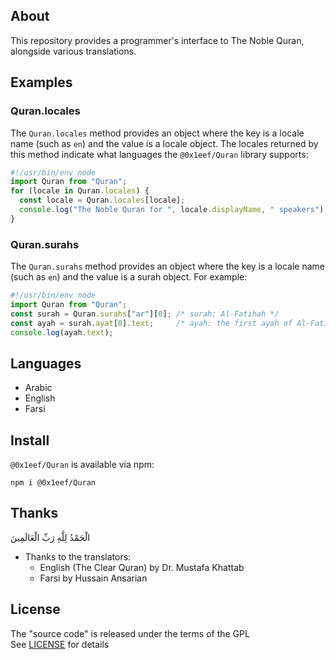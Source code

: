 ## About

This repository provides a programmer's interface
to The Noble Quran, alongside various translations.

## Examples

### Quran.locales

The `Quran.locales` method provides an object where the
key is a locale name (such as `en`) and the value is a
locale object. The locales returned by this method indicate
what languages the `@0x1eef/Quran` library supports:

```typescript
#!/usr/bin/env node
import Quran from "Quran";
for (locale in Quran.locales) {
  const locale = Quran.locales[locale];
  console.log("The Noble Quran for ", locale.displayName, " speakers");
}
```

### Quran.surahs

The `Quran.surahs` method provides an object where the key
is a locale name (such as `en`) and the value is a surah
object. For example:

```typescript
#!/usr/bin/env node
import Quran from "Quran";
const surah = Quran.surahs["ar"][0]; /* surah: Al-Fatihah */
const ayah = surah.ayat[0].text;     /* ayah: the first ayah of Al-Fatihah */
console.log(ayah.text);
```

## Languages

* Arabic
* English
* Farsi

## Install

`@0x1eef/Quran` is available via npm:

	npm i @0x1eef/Quran

## Thanks

الْحَمْدُ لِلَّهِ رَبِّ الْعَالَمِينَ

* Thanks to the translators:
    - English (The Clear Quran) by Dr. Mustafa Khattab
    - Farsi by Hussain Ansarian

## License

The "source code" is released under the terms of the GPL <br>
See [LICENSE](./share/Quran/LICENSE) for details
